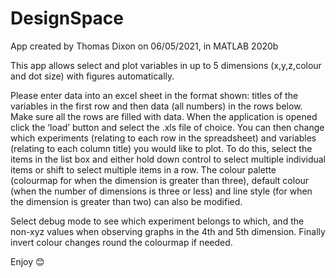# DesignSpace

App created by Thomas Dixon on 06/05/2021, in MATLAB 2020b

This app allows select and plot variables in up to 5 dimensions (x,y,z,colour and dot size) with figures automatically.

Please enter data into an excel sheet in the format shown: titles of the variables in the first row and then data 
(all numbers) in the rows below. Make sure all the rows are filled with data. When the application is opened click 
the ‘load’ button and select the .xls file of choice. You can then change which experiments (relating to each row in 
the spreadsheet) and variables (relating to each column title) you would like to plot. To do this, select the items 
in the list box and either hold down control to select multiple individual items or shift to select multiple items in 
a row. The colour palette (colourmap for when the dimension is greater than three), default colour (when the number of 
dimensions is three or less) and line style (for when the dimension is greater than two) can also be modified.

Select debug mode to see which experiment belongs to which, and the non-xyz values when observing graphs in the 4th and 
5th dimension. Finally invert colour changes round the colourmap if needed.

Enjoy 😊
